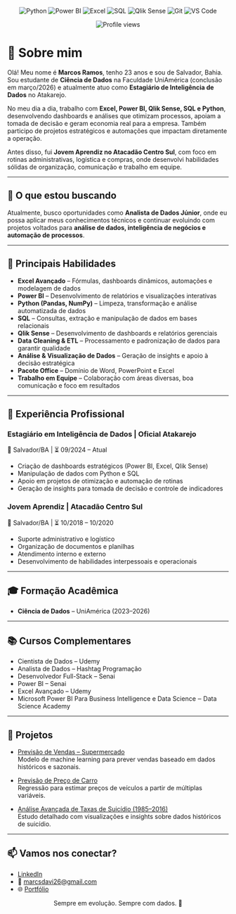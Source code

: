 <p align="center">
  <img src="https://img.shields.io/badge/Python-3670A0?style=for-the-badge&logo=python&logoColor=white" alt="Python"/>
  <img src="https://img.shields.io/badge/Power%20BI-F2C811?style=for-the-badge&logo=powerbi&logoColor=white" alt="Power BI"/>
  <img src="https://img.shields.io/badge/Excel-217346?style=for-the-badge&logo=microsoft-excel&logoColor=white" alt="Excel"/>
  <img src="https://img.shields.io/badge/SQL-4479A1?style=for-the-badge&logo=postgresql&logoColor=white" alt="SQL"/>
  <img src="https://img.shields.io/badge/QlikSense-0082D5?style=for-the-badge&logo=qlik&logoColor=white" alt="Qlik Sense"/>
  <img src="https://img.shields.io/badge/Git-F05032?style=for-the-badge&logo=git&logoColor=white" alt="Git"/>
  <img src="https://img.shields.io/badge/VS%20Code-007ACC?style=for-the-badge&logo=visualstudiocode&logoColor=white" alt="VS Code"/>
</p>

<p align="center">
  <img src="https://komarev.com/ghpvc/?username=marcosramos26&color=0e75b6" alt="Profile views"/>
</p>

# 👋 Sobre mim

Olá! Meu nome é **Marcos Ramos**, tenho 23 anos e sou de Salvador, Bahia.  
Sou estudante de **Ciência de Dados** na Faculdade UniAmérica (conclusão em março/2026) e atualmente atuo como **Estagiário de Inteligência de Dados** no Atakarejo.

No meu dia a dia, trabalho com **Excel, Power BI, Qlik Sense, SQL e Python**, desenvolvendo dashboards e análises que otimizam processos, apoiam a tomada de decisão e geram economia real para a empresa. Também participo de projetos estratégicos e automações que impactam diretamente a operação.

Antes disso, fui **Jovem Aprendiz no Atacadão Centro Sul**, com foco em rotinas administrativas, logística e compras, onde desenvolvi habilidades sólidas de organização, comunicação e trabalho em equipe.

---

## 🚀 O que estou buscando

Atualmente, busco oportunidades como **Analista de Dados Júnior**, onde eu possa aplicar meus conhecimentos técnicos e continuar evoluindo com projetos voltados para **análise de dados, inteligência de negócios e automação de processos**.

---

## 🧠 Principais Habilidades

- **Excel Avançado** – Fórmulas, dashboards dinâmicos, automações e modelagem de dados  
- **Power BI** – Desenvolvimento de relatórios e visualizações interativas  
- **Python (Pandas, NumPy)** – Limpeza, transformação e análise automatizada de dados  
- **SQL** – Consultas, extração e manipulação de dados em bases relacionais  
- **Qlik Sense** – Desenvolvimento de dashboards e relatórios gerenciais  
- **Data Cleaning & ETL** – Processamento e padronização de dados para garantir qualidade  
- **Análise & Visualização de Dados** – Geração de insights e apoio à decisão estratégica  
- **Pacote Office** – Domínio de Word, PowerPoint e Excel  
- **Trabalho em Equipe** – Colaboração com áreas diversas, boa comunicação e foco em resultados

---

## 💼 Experiência Profissional

### Estagiário em Inteligência de Dados | Oficial Atakarejo  
📍 Salvador/BA | ⏳ 09/2024 – Atual  
- Criação de dashboards estratégicos (Power BI, Excel, Qlik Sense)  
- Manipulação de dados com Python e SQL  
- Apoio em projetos de otimização e automação de rotinas  
- Geração de insights para tomada de decisão e controle de indicadores

### Jovem Aprendiz | Atacadão Centro Sul  
📍 Salvador/BA | ⏳ 10/2018 – 10/2020  
- Suporte administrativo e logístico  
- Organização de documentos e planilhas  
- Atendimento interno e externo  
- Desenvolvimento de habilidades interpessoais e operacionais

---

## 🎓 Formação Acadêmica

- **Ciência de Dados** – UniAmérica (2023–2026)

---

## 📚 Cursos Complementares

- Cientista de Dados – Udemy  
- Analista de Dados – Hashtag Programação  
- Desenvolvedor Full-Stack – Senai  
- Power BI – Senai  
- Excel Avançado – Udemy
- Microsoft Power BI Para Business Intelligence e Data Science ‒ Data Science Academy

---

## 📂 Projetos

- [Previsão de Vendas – Supermercado](https://github.com/marcosramos26/Previs-o-Vendas-SuperMercado)  
  Modelo de machine learning para prever vendas baseado em dados históricos e sazonais.

- [Previsão de Preço de Carro](https://github.com/marcosramos26/ML-Previs-o_Pre-o_Carro)  
  Regressão para estimar preços de veículos a partir de múltiplas variáveis.

- [Análise Avançada de Taxas de Suicídio (1985–2016)](https://github.com/marcosramos26/Advanced-data-analysis-of-Suicide-Rates-Overview-1985-to-2016)  
  Estudo detalhado com visualizações e insights sobre dados históricos de suicídio.

---

## 📫 Vamos nos conectar?

- [LinkedIn](https://www.linkedin.com/in/marcosorreia/)  
- 📧 marcsdavi26@gmail.com  
- 🌐 [Portfólio](https://sites.google.com/view/marcoscorreia/projetos)

<p align="center">
  Sempre em evolução. Sempre com dados. 🚀
</p>
